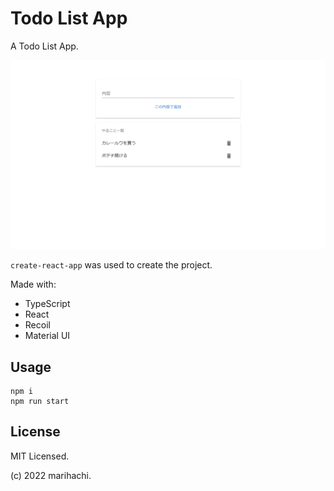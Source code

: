 # Todo List App
A Todo List App.

![screen shot](./screenshot.png)

`create-react-app` was used to create the project.

Made with:
- TypeScript
- React
- Recoil
- Material UI

## Usage
```
npm i
npm run start
```

## License
MIT Licensed.

(c) 2022 marihachi.
